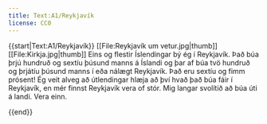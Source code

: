 ```yaml
---
title: Text:A1/Reykjavík
license: CC0
---
```


{{start|Text:A1/Reykjavík}}
<level a1/>
[[File:Reykjavík um vetur.jpg|thumb]]
[[File:Kirkja.jpg|thumb]]
<Book audio="Reykjavik.mp3">
Eins og flestir Íslendingar bý ég í Reykjavík. 
Það búa þrjú hundruð og sextíu þúsund manns á Íslandi og þar af búa tvö hundruð og þrjátíu þúsund manns í eða nálægt Reykjavík. 
Það eru sextíu og fimm prósent!
Ég veit alveg að útlendingar hlæja að því hvað það búa fáir í Reykjavík,
en mér finnst Reykjavík vera of stór.
Mig langar svolítið að búa úti á landi.
Vera einn.
</Book>

{{end}}
